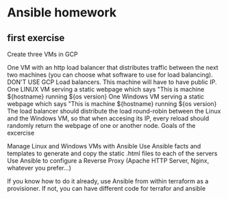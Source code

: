 # Ansible homework

## first exercise

Create three VMs in GCP

One VM with an http load balancer that distributes traffic between the next two machines (you can choose what software to use for load balancing). DON'T USE GCP Load balancers. This machine will have to have public IP.
One LINUX VM serving a static webpage which says "This is machine ${hostname} running ${os version}
One Windows VM serving a static webpage which says "This is machine ${hostname} running ${os version}
The load balancer should distribute the load round-robin between the Linux and the Windows VM, so that when accesing its IP, every reload should randomly return the webpage of one or another node.
Goals of the excercise

Manage Linux and Windows VMs with Ansible
Use Ansible facts and templates to generate and copy the static .html files to each of the servers
Use Ansible to configure a Reverse Proxy (Apache HTTP Server, Nginx, whatever you prefer...)

If you know how to do it already, use Ansible from within terraform as a provisioner. If not, you can have different code for terrafor and ansible
